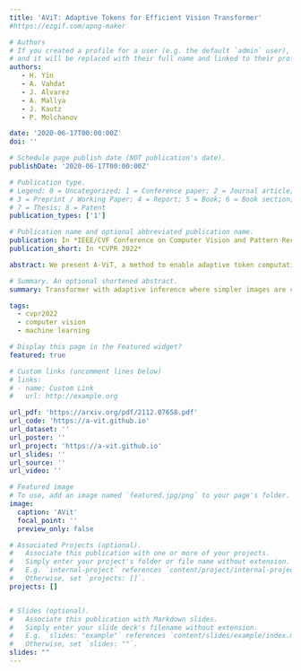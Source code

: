 ```yaml
---
title: 'AViT: Adaptive Tokens for Efficient Vision Transformer'
#https://ezgif.com/apng-maker 

# Authors
# If you created a profile for a user (e.g. the default `admin` user), write the username (folder name) here
# and it will be replaced with their full name and linked to their profile.
authors:
   - H. Yin
   - A. Vahdat
   - J. Alvarez
   - A. Mallya
   - J. Kautz
   - P. Molchanov

date: '2020-06-17T00:00:00Z'
doi: ''

# Schedule page publish date (NOT publication's date).
publishDate: '2020-06-17T00:00:00Z'

# Publication type.
# Legend: 0 = Uncategorized; 1 = Conference paper; 2 = Journal article;
# 3 = Preprint / Working Paper; 4 = Report; 5 = Book; 6 = Book section;
# 7 = Thesis; 8 = Patent
publication_types: ['1']

# Publication name and optional abbreviated publication name.
publication: In *IEEE/CVF Conference on Computer Vision and Pattern Recognition*
publication_short: In *CVPR 2022*

abstract: We present A-ViT, a method to enable adaptive token computation for vision transformers. We augment the vision transformer block with adaptive halting module that computes a halting probability per token. The module reuses the parameters of existing blocks and it borrows a single neuron from the last dense layer in each block to compute the halting probability, imposing no extra parameters or computations. A token is discarded once reaching the halting condition. Via adaptively halting tokens, we perform dense compute only on the active tokens deemed informative for the task. As a result, successive blocks in vision transformers gradually receive less tokens, leading to faster inference. Learnt token halting vary across images, yet align surprisingly well with image semantics (see examples above and more in paper). This results in immediate, out-of-the-box inference speedup on off-the-shelf computational platform.

# Summary. An optional shortened abstract.
summary: Transformer with adaptive inference where simpler images are classified faster. Tokens are automatically stopped at various depth once become irrelevant. Learned via differentiable loss inspired by ACT.

tags: 
  - cvpr2022
  - computer vision
  - machine learning

# Display this page in the Featured widget?
featured: true

# Custom links (uncomment lines below)
# links:
# - name: Custom Link
#   url: http://example.org

url_pdf: 'https://arxiv.org/pdf/2112.07658.pdf'
url_code: 'https://a-vit.github.io'
url_dataset: ''
url_poster: ''
url_project: 'https://a-vit.github.io'
url_slides: ''
url_source: ''
url_video: ''

# Featured image
# To use, add an image named `featured.jpg/png` to your page's folder.
image:
  caption: 'AVit'
  focal_point: ''
  preview_only: false

# Associated Projects (optional).
#   Associate this publication with one or more of your projects.
#   Simply enter your project's folder or file name without extension.
#   E.g. `internal-project` references `content/project/internal-project/index.md`.
#   Otherwise, set `projects: []`.
projects: []


# Slides (optional).
#   Associate this publication with Markdown slides.
#   Simply enter your slide deck's filename without extension.
#   E.g. `slides: "example"` references `content/slides/example/index.md`.
#   Otherwise, set `slides: ""`.
slides: ""
---
```

